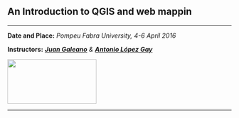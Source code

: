 ## An Introduction to QGIS and web mappin

** **
**Date and Place:** *Pompeu Fabra University, 4-6 April 2016*

**Instructors:** [***Juan Galeano***](http://ced.uab.es/directori/juan-galeano/) *&* [***Antonio López Gay***](http://ced.uab.es/directori/antonio-lopez-gay/)

[<img src="http://gedemced.uab.cat/images/logotipCED_nuevo.png" width="200px" height="100px" />](http://ced.uab.es)

***
